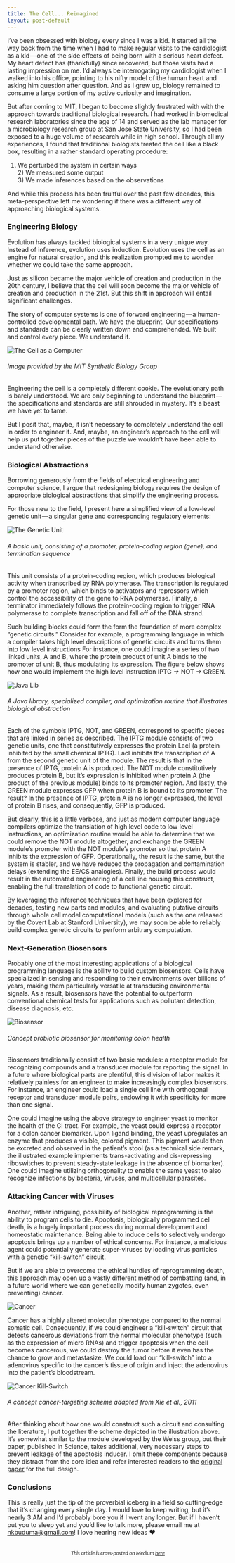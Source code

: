 ```yaml
---
title: The Cell... Reimagined
layout: post-default
---
```


I’ve been obsessed with biology every since I was a kid. It started all the way back from the time when I had to make regular visits to the cardiologist as a kid — one of the side effects of being born with a serious heart defect. My heart defect has (thankfully) since recovered, but those visits had a lasting impression on me. I’d always be interrogating my cardiologist when I walked into his office, pointing to his nifty model of the human heart and asking him question after question. And as I grew up, biology remained to consume a large portion of my active curiosity and imagination.

But after coming to MIT, I began to become slightly frustrated with with the approach towards traditional biological research. I had worked in biomedical research laboratories since the age of 14 and served as the lab manager for a microbiology research group at San Jose State University, so I had been exposed to a huge volume of research while in high school. Through all my experiences, I found that traditional biologists treated the cell like a black box, resulting in a rather standard operating procedure:

1) We perturbed the system in certain ways
<br/>2) We measured some output
<br/>3) We made inferences based on the observations

And while this process has been fruitful over the past few decades, this meta-perspective left me wondering if there was a different way of approaching biological systems.

### Engineering Biology

Evolution has always tackled biological systems in a very unique way. Instead of inference, evolution uses induction. Evolution uses the cell as an engine for natural creation, and this realization prompted me to wonder whether we could take the same approach.

Just as silicon became the major vehicle of creation and production in the 20th century, I believe that the cell will soon become the major vehicle of creation and production in the 21st. But this shift in approach will entail significant challenges.

The story of computer systems is one of forward engineering — a human-controlled developmental path. We have the blueprint. Our specifications and standards can be clearly written down and comprehended. We built and control every piece. We understand it.

![The Cell as a Computer](/img/cell_computer.jpeg "The Cell as a Computer")
###### Image provided by the MIT Synthetic Biology Group

Engineering the cell is a completely different cookie. The evolutionary path is barely understood. We are only beginning to understand the blueprint — the specifications and standards are still shrouded in mystery. It’s a beast we have yet to tame.

But I posit that, maybe, it isn’t necessary to completely understand the cell in order to engineer it. And, maybe, an engineer’s approach to the cell will help us put together pieces of the puzzle we wouldn’t have been able to understand otherwise.

### Biological Abstractions

Borrowing generously from the fields of electrical engineering and computer science, I argue that redesigning biology requires the design of appropriate biological abstractions that simplify the engineering process.

For those new to the field, I present here a simplified view of a low-level genetic unit — a singular gene and corresponding regulatory elements:

![The Genetic Unit](/img/gene.png "The Genetic Unit")
###### A basic unit, consisting of a promoter, protein-coding region (gene), and termination sequence

This unit consists of a protein-coding region, which produces biological activity when transcribed by RNA polymerase. The transcription is regulated by a promoter region, which binds to activators and repressors which control the accessibility of the gene to RNA polymerase. Finally, a terminator immediately follows the protein-coding region to trigger RNA polymerase to complete transcription and fall off of the DNA strand.

Such building blocks could form the form the foundation of more complex “genetic circuits.” Consider for example, a programming language in which a compiler takes high level descriptions of genetic circuits and turns them into low level instructions For instance, one could imagine a series of two linked units, A and B, where the protein product of unit A binds to the promoter of unit B, thus modulating its expression. The figure below shows how one would implement the high level instruction IPTG → NOT → GREEN.

![Java Lib](/img/programming_example.png "Java Lib")
###### A Java library, specialized compiler, and optimization routine that illustrates biological abstraction

Each of the symbols IPTG, NOT, and GREEN, correspond to specific pieces that are linked in series as described. The IPTG module consists of two genetic units, one that constitutively expresses the protein LacI (a protein inhibited by the small chemical IPTG). LacI inhibits the transcription of A from the second genetic unit of the module. The result is that in the presence of IPTG, protein A is produced. The NOT module constitutively produces protein B, but it’s expression is inhibited when protein A (the product of the previous module) binds to its promoter region. And lastly, the GREEN module expresses GFP when protein B is bound to its promoter. The result? In the presence of IPTG, protein A is no longer expressed, the level of protein B rises, and consequently, GFP is produced.

But clearly, this is a little verbose, and just as modern computer language compilers optimize the translation of high level code to low level instructions, an optimization routine would be able to determine that we could remove the NOT module altogether, and exchange the GREEN module’s promoter with the NOT module’s promoter so that protein A inhibits the expression of GFP. Operationally, the result is the same, but the system is stabler, and we have reduced the propagation and contamination delays (extending the EE/CS analogies). Finally, the build process would result in the automated engineering of a cell line housing this construct, enabling the full translation of code to functional genetic circuit.

By leveraging the inference techniques that have been explored for decades, testing new parts and modules, and evaluating putative circuits through whole cell model computational models (such as the one released by the Covert Lab at Stanford University), we may soon be able to reliably build complex genetic circuits to perform arbitrary computation.

### Next-Generation Biosensors

Probably one of the most interesting applications of a biological programming language is the ability to build custom biosensors. Cells have specialized in sensing and responding to their environments over billions of years, making them particularly versatile at transducing environmental signals. As a result, biosensors have the potential to outperform conventional chemical tests for applications such as pollutant detection, disease diagnosis, etc.

![Biosensor](/img/biosensor.png "Biosensor")
###### Concept probiotic biosensor for monitoring colon health

Biosensors traditionally consist of two basic modules: a receptor module for recognizing compounds and a transducer module for reporting the signal. In a future where biological parts are plentiful, this division of labor makes it relatively painless for an engineer to make increasingly complex biosensors. For instance, an engineer could load a single cell line with orthogonal receptor and transducer module pairs, endowing it with specificity for more than one signal.

One could imagine using the above strategy to engineer yeast to monitor the health of the GI tract. For example, the yeast could express a receptor for a colon cancer biomarker. Upon ligand binding, the yeast upregulates an enzyme that produces a visible, colored pigment. This pigment would then be excreted and observed in the patient’s stool (as a technical side remark, the illustrated example implements trans-activating and cis-repressing riboswitches to prevent steady-state leakage in the absence of biomarker). One could imagine utilizing orthogonality to enable the same yeast to also recognize infections by bacteria, viruses, and multicellular parasites.

### Attacking Cancer with Viruses

Another, rather intriguing, possibility of biological reprogramming is the ability to program cells to die. Apoptosis, biologically programmed cell death, is a hugely important process during normal development and homeostatic maintenance. Being able to induce cells to selectively undergo apoptosis brings up a number of ethical concerns. For instance, a malicious agent could potentially generate super-viruses by loading virus particles with a genetic “kill-switch” circuit.

But if we are able to overcome the ethical hurdles of reprogramming death, this approach may open up a vastly different method of combatting (and, in a future world where we can genetically modify human zygotes, even preventing) cancer.

![Cancer](/img/cancer.png "Cancer")

Cancer has a highly altered molecular phenotype compared to the normal somatic cell. Consequently, if we could engineer a “kill-switch” circuit that detects cancerous deviations from the normal molecular phenotype (such as the expression of micro RNAs) and trigger apoptosis when the cell becomes cancerous, we could destroy the tumor before it even has the chance to grow and metastasize. We could load our “kill-switch” into a adenovirus specific to the cancer’s tissue of origin and inject the adenovirus into the patient’s bloodstream.

![Cancer Kill-Switch](/img/cancer_circuit.png "Cancer Kill-Switch")
###### A concept cancer-targeting scheme adapted from Xie et al., 2011

After thinking about how one would construct such a circuit and consulting the literature, I put together the scheme depicted in the illustration above. It’s somewhat similar to the module developed by the Weiss group, but their paper, published in Science, takes additional, very necessary steps to prevent leakage of the apoptosis inducer. I omit these components because they distract from the core idea and refer interested readers to the [original paper](http://www.sciencemag.org/content/333/6047/1307.short) for the full design.

### Conclusions
This is really just the tip of the proverbial iceberg in a field so cutting-edge that it’s changing every single day. I would love to keep writing, but it’s nearly 3 AM and I’d probably bore you if I went any longer. But if I haven’t put you to sleep yet and you’d like to talk more, please email me at nkbuduma@gmail.com! I love hearing new ideas ❤

<div style="text-align: center;font-family:lato,san serif">
<br/>
<span style='font-size:12px'><i>This article is cross-posted on Medium <a href='https://medium.com/@nikhilbuduma/the-cell-reimagined-474e53460d6f' target='_blank'>here</a></i></span>
</div>
